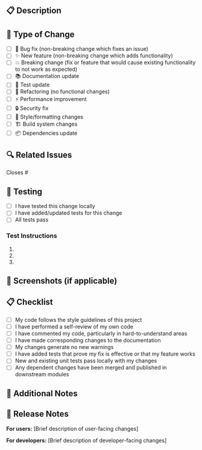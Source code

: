 ## 📋 Description

<!-- Provide a brief description of the changes in this PR -->

## 🎯 Type of Change

<!-- What types of changes does your code introduce? Put an `x` in all the boxes that apply: -->

- [ ] 🐛 Bug fix (non-breaking change which fixes an issue)
- [ ] ✨ New feature (non-breaking change which adds functionality)
- [ ] 💥 Breaking change (fix or feature that would cause existing functionality to not work as expected)
- [ ] 📚 Documentation update
- [ ] 🧪 Test update
- [ ] 🔧 Refactoring (no functional changes)
- [ ] ⚡ Performance improvement
- [ ] 🔒 Security fix
- [ ] 🎨 Style/formatting changes
- [ ] 🏗️ Build system changes
- [ ] 📦 Dependencies update

## 🔍 Related Issues

<!-- Link any related issues here using the format: Closes #123, Fixes #456 -->

Closes #

## 🧪 Testing

<!-- Describe the tests that you ran to verify your changes. Provide instructions so we can reproduce. -->

- [ ] I have tested this change locally
- [ ] I have added/updated tests for this change
- [ ] All tests pass

### Test Instructions

<!-- Provide step-by-step instructions for testing this change -->

1.
2.
3.

## 📸 Screenshots (if applicable)

<!-- Add screenshots to help explain your changes -->

## 📋 Checklist

<!-- Go over all the following points, and put an `x` in all the boxes that apply. -->

- [ ] My code follows the style guidelines of this project
- [ ] I have performed a self-review of my own code
- [ ] I have commented my code, particularly in hard-to-understand areas
- [ ] I have made corresponding changes to the documentation
- [ ] My changes generate no new warnings
- [ ] I have added tests that prove my fix is effective or that my feature works
- [ ] New and existing unit tests pass locally with my changes
- [ ] Any dependent changes have been merged and published in downstream modules

## 🔧 Additional Notes

<!-- Add any other context about the pull request here -->

## 📝 Release Notes

<!-- If this PR introduces user-facing changes, add a brief description for the release notes -->

**For users:** [Brief description of user-facing changes]

**For developers:** [Brief description of developer-facing changes]

